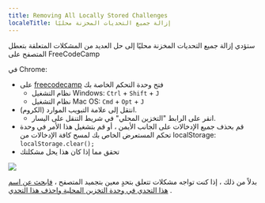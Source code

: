 ```yaml
---
title: Removing All Locally Stored Challenges
localeTitle: إزالة جميع التحديات المخزنة محليًا
---
```

ستؤدي إزالة جميع التحديات المخزنة محليًا إلى حل العديد من المشكلات المتعلقة بتعطل المتصفح على FreeCodeCamp

في Chrome:

*   على [freecodecamp](https://freecodecamp.com) فتح وحدة التحكم الخاصة بك
    *   نظام التشغيل Windows: `Ctrl` + `Shift` + `J`
    *   نظام التشغيل Mac OS: `Cmd` + `Opt` + `J`
*   انتقل إلى علامة التبويب الموارد (الكروم).
    *   انقر على الرابط "التخزين المحلي" في شريط التنقل على اليسار.
*   قم بحذف جميع الإدخالات على الجانب الأيمن ، أو قم بتشغيل هذا الأمر في وحدة تحكم المستعرض الخاص بك لمسح كافة الإدخالات من localStorage: `localStorage.clear();`
*   تحقق مما إذا كان هذا يحل مشكلتك

![](//discourse-user-assets.s3.amazonaws.com/original/2X/9/9ea6a9cf48282cbf2aa766a6aa5ce59218c80528.png)

بدلاً من ذلك ، إذا كنت تواجه مشكلات تتعلق بتحدٍ معين بتجميد المتصفح ، [فابحث عن اسم هذا التحدي في وحدة التخزين المحلية واحذف هذا التحدي](http://forum.freecodecamp.com/t/clear-specific-values-from-your-browser-local-storage/19128) .